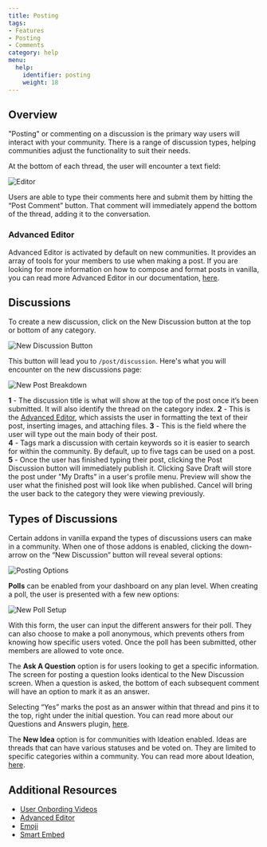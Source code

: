 ```yaml
---
title: Posting
tags:
- Features
- Posting
- Comments
category: help
menu:
  help:
    identifier: posting
    weight: 18
---
```

## Overview

"Posting" or commenting on a discussion is the primary way users will interact with your community. There is a range of discussion types, helping communities adjust the functionality to suit their needs.

At the bottom of each thread, the user will encounter a text field:

![Editor](https://images.v-cdn.net/docs/Posting_Editor.png)

Users are able to type their comments here and submit them by hitting the “Post Comment” button. That comment will immediately append the bottom of the thread, adding it to the conversation.

### Advanced Editor

Advanced Editor is activated by default on new communities. It provides an array of tools for your members to use when making a post. If you are looking for more information on how to compose and format posts in vanilla, you can read more Advanced Editor in our documentation, [here](http://docs.vanillaforums.com/help/addons/advanced-editor/).  

## Discussions

To create a new discussion, click on the New Discussion button at the top or bottom of any category.  

![New Discussion Button](https://images.v-cdn.net/docs/Posting_NewDiscussion.png)

This button will lead you to `/post/discussion`. Here's what you will encounter on the new discussions page:

![New Post Breakdown](https://images.v-cdn.net/docs/Posting_NewPostBreakdown.png)

**1** - The discussion title is what will show at the top of the post once it’s been submitted. It will also identify the thread on the category index.
**2** - This is the [Advanced Editor](http://docs.vanillaforums.com/help/addons/advanced-editor/), which assists the user in formatting the text of their post, inserting images, and attaching files.
**3** - This is the field where the user will type out the main body of their post.  
**4** - Tags mark a discussion with certain keywords so it is easier to search for within the community. By default, up to five tags can be used on a post.
**5** - Once the user has finished typing their post, clicking the Post Discussion button will immediately publish it. Clicking Save Draft will store the post under "My Drafts" in a user's profile menu. Preview will show the user what the finished post will look like when published. Cancel will bring the user back to the category they were viewing previously.

## Types of Discussions

Certain addons in vanilla expand the types of discussions users can make in a community. When one of those addons is enabled, clicking the down-arrow on the “New Discussion” button will reveal several options:

![Posting Options](https://images.v-cdn.net/docs/Posting_PollOptions.png)

**Polls** can be enabled from your dashboard on any plan level. When creating a poll, the user is presented with a few new options:

![New Poll Setup](https://images.v-cdn.net/docs/Posting_PollSetup.png)

With this form, the user can input the different answers for their poll. They can also choose to make a poll anonymous, which prevents others from knowing how specific users voted. Once the poll has been submitted, other members are allowed to vote once.  

The **Ask A Question** option is for users looking to get a specific information. The screen for posting a question looks identical to the New Discussion screen. When a question is asked, the bottom of each subsequent comment will have an option to mark it as an answer.

Selecting “Yes” marks the post as an answer within that thread and pins it to the top, right under the initial question. You can read more about our Questions and Answers plugin, [here](http://docs.vanillaforums.com/help/addons/qna/).

The **New Idea** option is for communities with Ideation enabled. Ideas are threads that can have various statuses and be voted on. They are limited to specific categories within a community. You can read more about Ideation, [here](http://docs.vanillaforums.com/help/ideation/).


## Additional Resources

- [User Onbording Videos](https://www.youtube.com/playlist?list=PLEdMTbLR4h8xC7XwUrfZ4s5IoQ9Of6Ihn)
- [Advanced Editor](http://docs.vanillaforums.com/help/addons/advanced-editor/)
- [Emoji](http://docs.vanillaforums.com/help/posting/emoji/)
- [Smart Embed](http://docs.vanillaforums.com/help/posting/smart-embed/)
